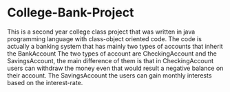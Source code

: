 # College-Bank-Project
This is a second year college class project that was written in java programming language with class-object oriented code. 
The code is actually a banking system that has mainly two types of accounts that inherit the BankAccount
The two types of account are CheckingAccount and the SavingsAccount, the main difference of them is that in CheckingAccount users can withdraw the money 
even that would result a negative balance on their account. The SavingsAccount the users can gain monthly interests based on the interest-rate.
